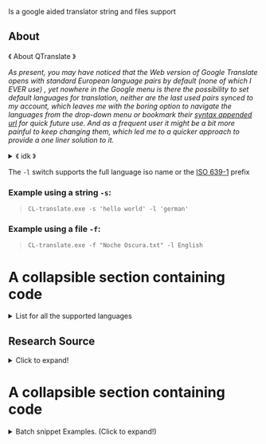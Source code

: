 
Is a google aided translator 
string and files support 

</details>

## About

  <summary> 《 About QTranslate 》</summary>
  
  *As present, you may have noticed that the Web version of Google Translate opens with standard European language pairs by default
  (none of which I EVER use) , yet nowhere in the Google menu is there the possibility to set default languages for translation, neither 
  are the last used pairs synced to my account, which leaves me with the boring option to navigate the
  languages from the drop-down menu or bookmark their [syntax appended url](https://translate.google.com/?langpair=en%7sw) for quick future use. 
  And as a frequent user it might be a bit more painful to keep changing them, which led me to a quicker approach to provide
  a one liner solution to it.*

<details>
  
  <summary> 《 idk 》</summary>
  <p> hello world.</p>
</details>


The ```-l``` switch supports the full language iso name or the [ISO 639-1](https://en.wikipedia.org/wiki/ISO_639-1) prefix


### Example using a string ``-s``:
> ```CL-translate.exe -s 'hello world' -l 'german'```

 ### **Example using a file ```-f```:**
> ```CL-translate.exe -f "Noche Oscura.txt" -l English```

# A collapsible section containing code
<details>

  <summary>List for all the supported languages</summary>

||ISO language name | *[ISO 639-1](https://en.wikipedia.org/wiki/ISO_639-1)*| d|
|--|--|--|--|
|1|English | *en*|
|2|Vietnamese| *vi*|
|3|Turkish||
|4|Swedish||
|5|Russian||
|6|Portuguese||

  
</details>

## Research Source
<details>
  <summary>Click to expand!</summary>
  
  > Here are some of the good old.
  > jodnfdnfdkn issds
  1. [How Google Translate works](https://www.independent.co.uk/life-style/gadgets-and-tech/news/google-translate-how-work-foreign-languages-interpreter-app-search-engine-a8406131.html)
  2. list
     * With some
     * Sub bullets
     
</details>

# A collapsible section containing code

<details>
  
  <summary>Batch snippet Examples. (Click to expand!)</summary>
  
  ```batch
	  set "lang = swahili"
	  for /f "tokens=1,2 delims=." %%a in ('dir /b .txt') do (CL-translator.exe -l %lang% %a
  ```
</details>

#
